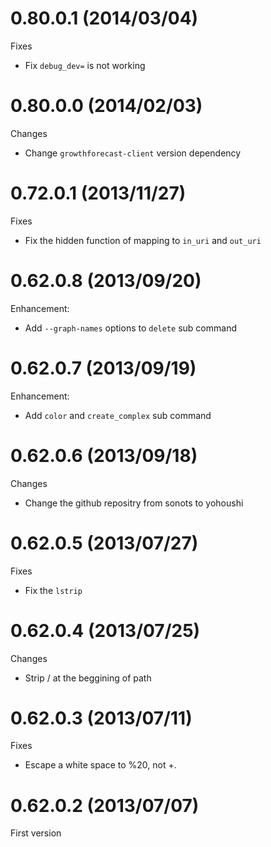 # 0.80.0.1 (2014/03/04)

Fixes

* Fix `debug_dev=` is not working

# 0.80.0.0 (2014/02/03)

Changes

* Change `growthforecast-client` version dependency

# 0.72.0.1 (2013/11/27)

Fixes

* Fix the hidden function of mapping to `in_uri` and `out_uri`

# 0.62.0.8 (2013/09/20)

Enhancement:

* Add `--graph-names` options to `delete` sub command

# 0.62.0.7 (2013/09/19)

Enhancement:

* Add `color` and `create_complex` sub command

# 0.62.0.6 (2013/09/18)

Changes

* Change the github repositry from sonots to yohoushi

# 0.62.0.5 (2013/07/27)

Fixes

* Fix the `lstrip`

# 0.62.0.4 (2013/07/25)

Changes

* Strip / at the beggining of path

# 0.62.0.3 (2013/07/11)

Fixes

* Escape a white space to %20, not +.

# 0.62.0.2 (2013/07/07)

First version


